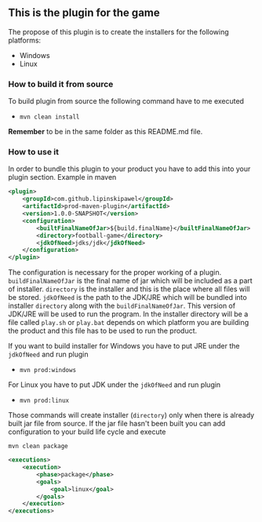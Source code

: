 ## This is the plugin for the game

The propose of this plugin is to create the installers for the following platforms:
 - Windows
 - Linux

### How to build it from source
To build plugin from source the following command have to me executed
 - `mvn clean install`

<strong>Remember</strong> to be in the same folder as this README.md file.

### How to use it 
In order to bundle this plugin to your product you have to add this into your plugin section. Example in maven
```xml
<plugin>
    <groupId>com.github.lipinskipawel</groupId>
    <artifactId>prod-maven-plugin</artifactId>
    <version>1.0.0-SNAPSHOT</version>
    <configuration>
        <builtFinalNameOfJar>${build.finalName}</builtFinalNameOfJar>
        <directory>football-game</directory>
        <jdkOfNeed>jdks/jdk</jdkOfNeed>
    </configuration>
</plugin>
```
The configuration is necessary for the proper working of a plugin. `buildFinalNameOfJar` is the final name of jar which
will be included as a part of installer. `directory` is the installer and this is the place where all files will be 
stored. `jdkOfNeed` is the path to the JDK/JRE which will be bundled into installer `directory` along with the 
`buildFinalNameOfJar`. This version of JDK/JRE will be used to run the program. In the installer directory will be a 
file called `play.sh` or `play.bat` depends on which platform you are building the product and this file has to be used to
run the product.

If you want to build installer for Windows you have to put JRE under the `jdkOfNeed` and run plugin
 - `mvn prod:windows`

For Linux you have to put JDK under the `jdkOfNeed` and run plugin
 - `mvn prod:linux`

Those commands will create installer (`directory`) only when there is already built jar file from source. If the jar
file hasn't been built you can add configuration to your build life cycle and execute 

`mvn clean package`
```xml
<executions>
    <execution>
        <phase>package</phase>
        <goals>
            <goal>linux</goal>
        </goals>
    </execution>
</executions>
```
